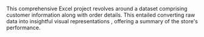 This comprehensive Excel project revolves around a dataset comprising customer information  along with order details. This entailed converting raw data into insightful visual representations , offering a summary of the store's performance.
